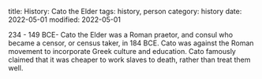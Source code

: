 title: History: Cato the Elder
tags: history, person
category: history
date: 2022-05-01
modified: 2022-05-01


234 - 149 BCE-
Cato the Elder was a Roman
praetor, and consul who became a censor, or census taker, in 184
BCE.
 Cato was against the Roman movement to incorporate Greek
culture and education. Cato famously claimed that it was cheaper to
work slaves to death, rather than treat them well.





